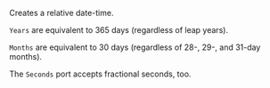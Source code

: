 Creates a relative date-time.

`Years` are equivalent to 365 days (regardless of leap years).

`Months` are equivalent to 30 days (regardless of 28-, 29-, and 31-day months).

The `Seconds` port accepts fractional seconds, too.
